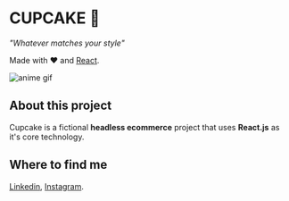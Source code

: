 # CUPCAKE 🧁
_"Whatever matches your style"_

Made with ❤️ and [React](https://react.dev/).

![anime gif](https://media2.giphy.com/media/v1.Y2lkPTc5MGI3NjExZzV4M3k0N2M2Z3Iwbm1nbzZpbndpenJ0ODQ3aWNiOHJzNWJoc25hbCZlcD12MV9zdGlja2Vyc19zZWFyY2gmY3Q9cw/4wp3eYvjcq5i7Agxg5/200.webp)

## About this project
Cupcake is a fictional **headless ecommerce** project that uses **React.js** as it's core technology.

## Where to find me

[Linkedin](https://www.linkedin.com/in/sirbruno), [Instagram](https://www.instagram.com/brusilva_jp).



